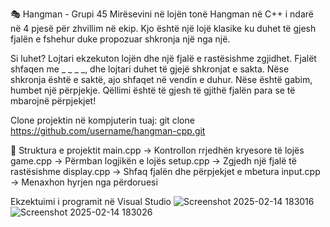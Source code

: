 🎭 Hangman - Grupi 45
Mirësevini në lojën tonë Hangman në C++ i ndarë në 4 pjesë për zhvillim në ekip. Kjo është një lojë klasike ku duhet të gjesh fjalën e fshehur duke propozuar shkronja një nga një.

Si luhet?
Lojtari ekzekuton lojën dhe një fjalë e rastësishme zgjidhet.
Fjalët shfaqen me _ _ _ _, dhe lojtari duhet të gjejë shkronjat e sakta.
Nëse shkronja është e saktë, ajo shfaqet në vendin e duhur.
Nëse është gabim, humbet një përpjekje.
Qëllimi është të gjesh të gjithë fjalën para se të mbarojnë përpjekjet!

 
Clone projektin në kompjuterin tuaj:
git clone [https://github.com/username/hangman-cpp.git ](https://github.com/ErdaKryeziu/Hangman.Grupi45.git)

📂 Struktura e projektit
main.cpp → Kontrollon rrjedhën kryesore të lojës
game.cpp → Përmban logjikën e lojës
setup.cpp → Zgjedh një fjalë të rastësishme
display.cpp → Shfaq fjalën dhe përpjekjet e mbetura
input.cpp → Menaxhon hyrjen nga përdoruesi

Ekzektuimi i programit në Visual Studio
![Screenshot 2025-02-14 183016](https://github.com/user-attachments/assets/208fcd8f-3a00-4157-ac77-ae2f30343f74)
![Screenshot 2025-02-14 183026](https://github.com/user-attachments/assets/816b08e5-d16b-4dae-b70a-8aa950f6ac9e)



